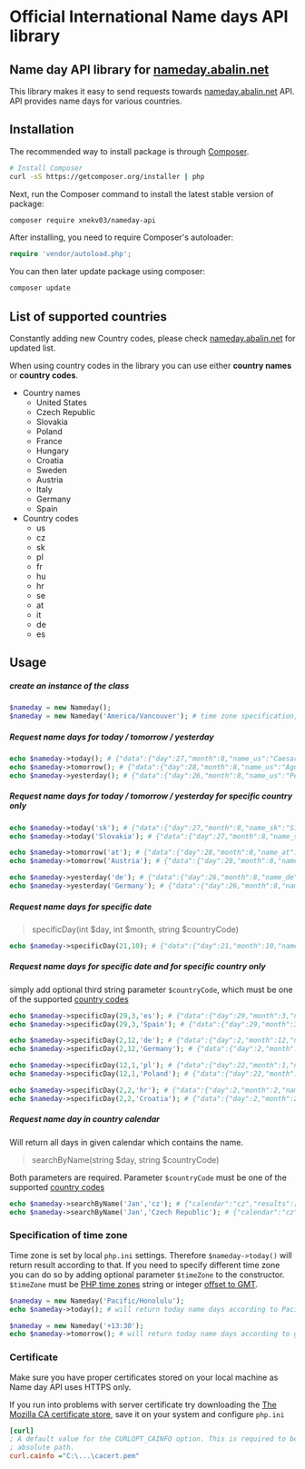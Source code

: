 # Official International Name days API library
## Name day API library for [nameday.abalin.net](https://nameday.abalin.net)
This library makes it easy to send requests towards [nameday.abalin.net](https://nameday.abalin.net) API.
API provides name days for various countries.

## Installation

The recommended way to install package is through
[Composer](http://getcomposer.org).

```bash
# Install Composer
curl -sS https://getcomposer.org/installer | php
```

Next, run the Composer command to install the latest stable version of package:

```bash
composer require xnekv03/nameday-api
```

After installing, you need to require Composer's autoloader:

```php
require 'vendor/autoload.php';
```

You can then later update package using composer:

 ```bash
composer update
 ```

## List of supported countries
Constantly adding new Country codes, please check [nameday.abalin.net](https://nameday.abalin.net) for updated list.

When using country codes in the library you can use either **country names** or **country codes**.
* Country names
  * United States
  * Czech Republic
  * Slovakia
  * Poland
  * France
  * Hungary
  * Croatia
  * Sweden
  * Austria
  * Italy
  * Germany
  * Spain
* Country codes
  * us
  * cz
  * sk
  * pl
  * fr
  * hu
  * hr
  * se
  * at
  * it
  * de
  * es


## Usage

##### create an instance of the class
```php
$nameday = new Nameday();
$nameday = new Nameday('America/Vancouver'); # time zone specification, other then system default (see below)
```
##### Request name days for today / tomorrow / yesterday
```php
echo $nameday->today(); # {"data":{"day":27,"month":8,"name_us":"Caesar, Cesar ... }}
echo $nameday->tomorrow(); # {"data":{"day":28,"month":8,"name_us":"Agustin, August, Augusta ... }}
echo $nameday->yesterday(); # {"data":{"day":26,"month":8,"name_us":"Percival, Percy ... }}
```
##### Request name days for today / tomorrow / yesterday for specific country only
```php
echo $nameday->today('sk'); # {"data":{"day":27,"month":8,"name_sk":"Silvia"}}
echo $nameday->today('Slovakia'); # {"data":{"day":27,"month":8,"name_sk":"Silvia"}}

echo $nameday->tomorrow('at'); # {"data":{"day":28,"month":8,"name_at":"Adelinde, Aline, Augustin"}}
echo $nameday->tomorrow('Austria'); # {"data":{"day":28,"month":8,"name_at":"Adelinde, Aline, Augustin"}}

echo $nameday->yesterday('de'); # {"data":{"day":26,"month":8,"name_de":"Margarita, Miriam, Patricia, Teresa"}}
echo $nameday->yesterday('Germany'); # {"data":{"day":26,"month":8,"name_de":"Margarita, Miriam, Patricia, Teresa"}}
```
##### Request name days for specific date
>specificDay(int $day, int $month, string $countryCode)


```php
echo $nameday->specificDay(21,10); # {"data":{"day":21,"month":10,"name_us":"Celina, Celine, Nobel" ... }}
```

##### Request name days for specific date and for specific country only
simply add optional third string parameter ```$countryCode```, which must be one of the supported [country codes](https://nameday.abalin.net/documentation)
```php
echo $nameday->specificDay(29,3,'es'); # {"data":{"day":29,"month":3,"name_es":"Jonas, Segundo"}}
echo $nameday->specificDay(29,3,'Spain'); # {"data":{"day":29,"month":3,"name_es":"Jonas, Segundo"}}

echo $nameday->specificDay(2,12,'de'); # {"data":{"day":2,"month":12,"name_de":"Bibiana, Jan, Lucius"}}
echo $nameday->specificDay(2,12,'Germany'); # {"data":{"day":2,"month":12,"name_de":"Bibiana, Jan, Lucius"}}

echo $nameday->specificDay(12,1,'pl'); # {"data":{"day":22,"month":1,"name_pl":"Anastazy, Dobromysł, Dorian, Marta, Wincenty"}}
echo $nameday->specificDay(12,1,'Poland'); # {"data":{"day":22,"month":1,"name_pl":"Anastazy, Dobromysł, Dorian, Marta, Wincenty"}}

echo $nameday->specificDay(2,2,'hr'); # {"data":{"day":2,"month":2,"name_hr":"Marijan"}}
echo $nameday->specificDay(2,2,'Croatia'); # {"data":{"day":2,"month":2,"name_hr":"Marijan"}}
```
##### Request name day in country calendar
Will return all days in given calendar which contains the name.
>searchByName(string $day, string $countryCode)

Both parameters are required. Parameter ```$countryCode``` must be one of the supported [country codes](https://nameday.abalin.net/docs/)

```php
echo $nameday->searchByName('Jan','cz'); # {"calendar":"cz","results":[{"day":24,"month":5,"name":"Jana"},{"day":24,"month":6,"name":"Jan"} ... }}
echo $nameday->searchByName('Jan','Czech Republic'); # {"calendar":"cz","results":[{"day":24,"month":5,"name":"Jana"},{"day":24,"month":6,"name":"Jan"} ... }}
```

### Specification of time zone

Time zone is set by local ```php.ini``` settings. Therefore ```$nameday->today()``` will return result according to that.
If you need to specify different time zone you can do so by adding optional parameter ```$timeZone``` to the constructor.
```$timeZone``` must be  [PHP time zones](https://www.php.net/manual/en/timezones.php) string or integer [offset to GMT](https://en.wikipedia.org/wiki/List_of_UTC_time_offsets).

```php
$nameday = new Nameday('Pacific/Honolulu');
echo $nameday->today(); # will return today name days according to Pacific/Honolulu time zone
```

```php
$nameday = new Nameday('+13:30');
echo $nameday->tomorrow(); # will return today name days according to given UTC offset
```

### Certificate
Make sure you have proper certificates stored on your local machine as Name day API uses HTTPS only.

If you run into problems with server certificate try downloading the [The Mozilla CA certificate store](https://curl.haxx.se/docs/caextract.html), save it on your system and configure ```php.ini```
```ini
[curl]
; A default value for the CURLOPT_CAINFO option. This is required to be an
; absolute path.
curl.cainfo ="C:\...\cacert.pem"
```
